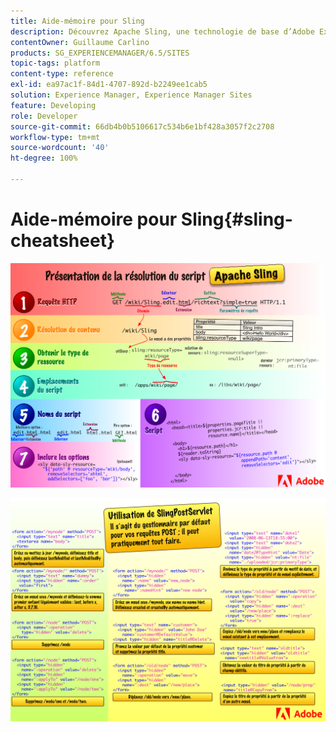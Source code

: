 ```yaml
---
title: Aide-mémoire pour Sling
description: Découvrez Apache Sling, une technologie de base d’Adobe Experience Manager, à l’aide de ce diagramme de référence.
contentOwner: Guillaume Carlino
products: SG_EXPERIENCEMANAGER/6.5/SITES
topic-tags: platform
content-type: reference
exl-id: ea97ac1f-84d1-4707-892d-b2249ee1cab5
solution: Experience Manager, Experience Manager Sites
feature: Developing
role: Developer
source-git-commit: 66db4b0b5106617c534b6e1bf428a3057f2c2708
workflow-type: tm+mt
source-wordcount: '40'
ht-degree: 100%

---
```


# Aide-mémoire pour Sling{#sling-cheatsheet}

![Présentation de la résolution du script Apache Sling.](assets/sling-cheatsheet-01.png)

![Utilisation de SlingPostServlet : il s’agit du gestionnaire par défaut pour vos requêtes POST ; il peut pratiquement tout faire.](assets/sling-cheatsheet-02.png)
